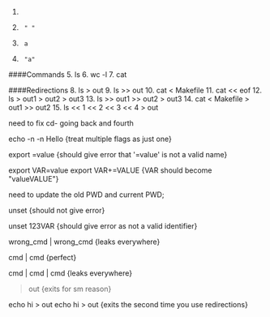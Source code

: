 1. 
2.      " "
3.      a
4.      "a"
####Commands
5.      ls
6.      wc -l
7.      cat

####Redirections
8.      ls > out
9.      ls >> out
10.     cat < Makefile
11.     cat << eof
12.     ls > out1 > out2 > out3
13.     ls >> out1 >> out2 > out3
14.     cat < Makefile > out1 >> out2
15.     ls << 1 << 2 << 3 << 4 > out


<!-- Builtins -->

<!-- CD : FIXED -->
need to fix cd- going back and fourth

<!-- ECHO : FIXED -->
echo -n -n Hello
{treat multiple flags as just one}

<!-- EXPORT  : FIXED -->
export =value
{should give error that '=value' is not a valid name}

export VAR=value
export VAR+=VALUE
{VAR should become "valueVALUE"}

need to update the old PWD and current PWD;

<!-- UNSET : FIXED --> 
unset
{should not give error}

unset 123VAR
{should give error as not a valid identifier}

<!-- PIPES -->
wrong_cmd | wrong_cmd
{leaks everywhere}

cmd | cmd
{perfect}

cmd | cmd | cmd
{leaks everywhere}

<!-- REDIRECTIONS -->
> out
{exits for sm reason}

echo hi > out
echo hi > out
{exits the second time you use redirections}
